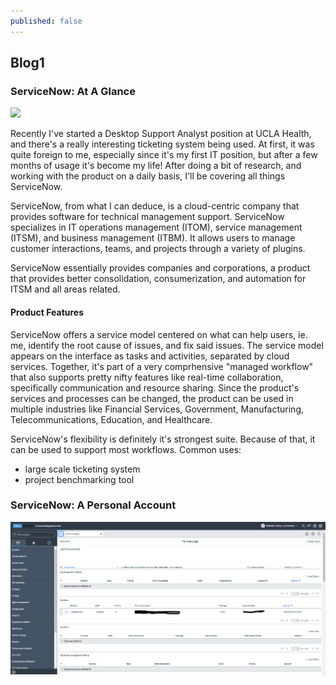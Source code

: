 ```yaml
---
published: false
---
```

## Blog1

### ServiceNow: At A Glance
![](https://mms.businesswire.com/media/20200707005315/en/788155/23/ServiceNow_logo_registered_april_28_2020.jpg)

Recently I've started a Desktop Support Analyst position at UCLA Health, and there's a really interesting ticketing system being used. At first, it was quite foreign to me, especially since it's my first IT position, but after a few months of usage it's become my life! After doing a bit of research, and working with the product on a daily basis, I'll be covering all things ServiceNow.

ServiceNow, from what I can deduce, is a cloud-centric company that provides software for technical management support. ServiceNow specializes in IT operations management (ITOM), service management (ITSM), and business management (ITBM). It allows users to manage customer interactions, teams, and projects through a variety of plugins. 

ServiceNow essentially provides companies and corporations, a product that provides better consolidation, consumerization, and automation for ITSM and all areas related.

#### Product Features

ServiceNow offers a service model centered on what can help users, ie. me, identify the root cause of issues, and fix said issues. The service model appears on the interface as tasks and activities, separated by cloud services. Together, it's part of a very comprhensive "managed workflow" that also supports pretty nifty features like real-time collaboration, specifically communication and resource sharing. Since the product's services and processes can be changed, the product can be used in multiple industries like Financial Services, Government, Manufacturing, Telecommunications, Education, and Healthcare. 

ServiceNow's flexibility is definitely it's strongest suite. Because of that, it can be used to support most workflows. Common uses:

* large scale ticketing system
* project benchmarking tool

### ServiceNow: A Personal Account

![](/images/Capture.PNG)